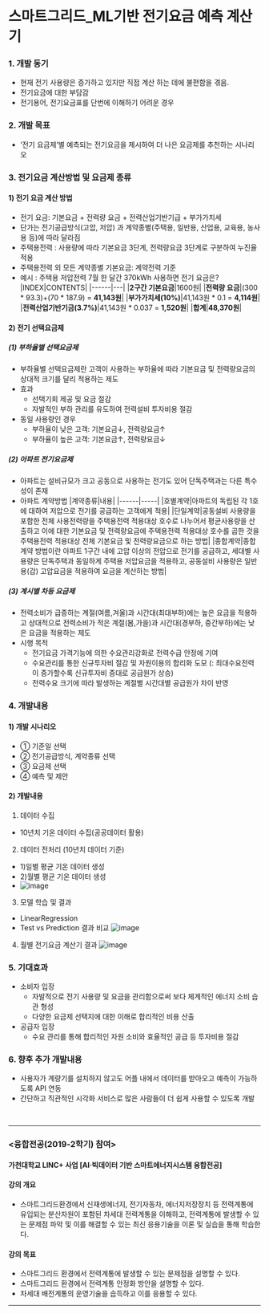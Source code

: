 # 스마트그리드_ML기반 전기요금 예측 계산기
### 1. 개발 동기
- 현재 전기 사용량은 증가하고 있지만 직접 계산 하는 데에 불편함을 겪음. 
- 전기요금에 대한 부담감
- 전기용어, 전기요금표를 단번에 이해하기 어려운 경우

### 2. 개발 목표
- ‘전기 요금제’별 예측되는 전기요금을 제시하여 더 나은 요금제를 추천하는 시나리오

### 3. 전기요금 계산방법 및 요금제 종류
#### 1) 전기 요금 계산 방법
- 전기 요금: 기본요금 + 전력량 요금 + 전력산업기반기급 + 부가가치세
- 단가는 전기공급방식(고압, 저압) 과 계약종별(주택용, 일반용, 산업용, 교육용, 농사용 등)에 따라 달라짐
- 주택용전력 : 사용량에 따라 기본요금 3단계, 전력량요금 3단계로 구분하여 누진율 적용
- 주택용전력 외 모든 계약종별 기본요금: 계약전력 기준
- 예시 : 주택용 저압전력 7월 한 달간 370kWh 사용하면 전기 요금은?
  |INDEX|CONTENTS|
  |------|---|
  |**2구간 기본요금**|1600원|
  |**전력량 요금**|(300 * 93.3)+(70 * 187.9) = **41,143원**|
  |**부가가치세(10%)**|41,143원 * 0.1 = **4,114원**| 
  |**전력산업기반기금(3.7%)**|41,143원 * 0.037 = **1,520원**|
  |**합계**|**48,370원**|

#### 2) 전기 선택요금제
##### (1) 부하율별 선택요금제
- 부하율별 선택요금제란 고객이 사용하는 부하율에 따라 기본요금 및 전력량요금의 상대적 크기를 달리 적용하는 제도
- 효과
  - 선택기회 제공 및 요금 절감
  - 자발적인 부하 관리를 유도하여 전력설비 투자비용 절감
- 동일 사용량인 경우
  - 부하율이 낮은 고객: 기본요금↓, 전력량요금↑
  - 부하율이 높은 고객: 기본요금↑, 전력량요금↓


##### (2) 아파트 전기요금제
- 아파트는 설비규모가 크고 공동으로 사용하는 전기도 있어 단독주택과는 다른 특수성이 존재
- 아파트 계약방법
  |계약종류|내용|
  |------|-----|
  |호별계약|아파트의 독립된 각 1호에 대하여 저압으로 전기를 공급하는 고객에게 적용|
  |단일계약|공동설비 사용량을 포함한 전체 사용전력량을 주택용전력 적용대상 호수로 나누어서 평균사용량을 산출하고 이에 대한 기본요금 및 전력량요금에 주택용전력 적용대상 호수를 곱한 것을 주택용전력 적용대상 전체 기본요금 및 전력량요금으로 하는 방법|
  |종합계약|종합계약 방법이란 아파트 1구간 내에 고압 이상의 전압으로 전기를 공급하고, 세대별 사용량은 단독주택과 동일하게 주택용 저압요금을 적용하고, 공동설비 사용량은 일반용(갑) 고압요금을 적용하여 요금을 계산하는 방법|
  

##### (3) 계시별 차등 요금제
- 전력소비가 급증하는 계절(여름,겨울)과 시간대(최대부하)에는 높은 요금을 적용하고 상대적으로 전력소비가 적은 계절(봄,가을)과 시간대(경부하, 중간부하)에는 낮은 요금을 적용하는 제도
- 시행 목적
  - 전기요금 가격기능에 의한 수요관리강화로 전력수급 안정에 기여
  - 수요관리를 통한 신규투자비 절감 및 자원이용의 합리화 도모 (: 최대수요전력이 증가할수록 신규투자비 증대로 공급원가 상승)
  - 전력수요 크기에 따라 발생하는 계절별 시간대별 공급원가 차이 반영


### 4. 개발내용
#### 1) 개발 시나리오
  - ① 기준일 선택
  - ② 전기공급방식, 계약종류 선택
  - ③ 요금제 선택
  - ④ 예측 및 제안

#### 2) 개발내용
1. 데이터 수집
  - 10년치 기온 데이터 수집(공공데이터 활용)

2. 데이터 전처리 (10년치 데이터 기준)
  - 1)일별 평균 기온 데이터 생성
  - 2)월별 평균 기온 데이터 생성
  - ![image](https://github.com/user-attachments/assets/786e8e7e-11e8-4808-b650-8e6feae069f8)

3. 모델 학습 및 결과
  - LinearRegression
  - Test vs Prediction 결과 비교
    ![image](https://github.com/user-attachments/assets/d54bb2aa-4f5c-4f09-b27e-4151d3572316)

4. 월별 전기요금 계산기 결과
  ![image](https://github.com/user-attachments/assets/46dfbd71-a7e9-481a-9765-0f00f1f2cab3)

### 5. 기대효과
- 소비자 입장
  - 자발적으로 전기 사용량 및 요금을 관리함으로써 보다 체계적인 에너지 소비 습관 형성
  - 다양한 요금제 선택지에 대한 이해로 합리적인 비용 산출
- 공급자 입장
  - 수요 관리를 통해 합리적인 자원 소비와 효율적인 공급 등 투자비용 절감

### 6. 향후 추가 개발내용
- 사용자가 계량기를 설치하지 않고도 어플 내에서 데이터를 받아오고 예측이 가능하도록 API 연동
- 간단하고 직관적인 시각화 서비스로 많은 사람들이 더 쉽게 사용할 수 있도록 개발

<br />

-----------------
### <융합전공(2019-2학기) 참여>
#### 가천대학교 LINC+ 사업 [AI·빅데이터 기반 스마트에너지시스템 융합전공]
#### 강의 개요
- 스마트그리드환경에서 신재생에너지, 전기자동차, 에너지저장장치 등 전력계통에 유입되는 분산자원이 포함된 차세대 전력계통을 이해하고, 전력계통에 발생할 수 있는 문제점 파악 및 이를 해결할 수 있는 최신 응용기술을 이론 및 실습을 통해 학습한다.
#### 강의 목표
- 스마트그리드 환경에서 전력계통에 발생할 수 있는 문제점을 설명할 수 있다.
- 스마트그리드 환경에서 전력계통 안정화 방안을 설명할 수 있다.
- 차세대 배전계통의 운영기술을 습득하고 이를 응용할 수 있다.
-----------------
